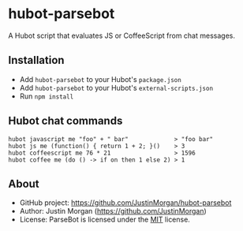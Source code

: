 # hubot-parsebot

A Hubot script that evaluates JS or CoffeeScript from chat messages.

## Installation

- Add `hubot-parsebot` to your Hubot's `package.json`
- Add `hubot-parsebot` to your Hubot's `external-scripts.json`
- Run `npm install`


## Hubot chat commands

```
hubot javascript me "foo" + " bar"             > "foo bar"
hubot js me (function() { return 1 + 2; }()    > 3
hubot coffeescript me 76 * 21                  > 1596
hubot coffee me (do () -> if on then 1 else 2) > 1 
```


## About

- GitHub project: https://github.com/JustinMorgan/hubot-parsebot
- Author: Justin Morgan (https://github.com/JustinMorgan)
- License: ParseBot is licensed under the [MIT][mit] license.

[mit]: http://opensource.org/licenses/mit-license.php